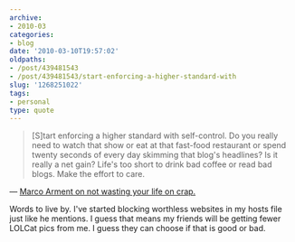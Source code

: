 ```yaml
---
archive:
- 2010-03
categories:
- blog
date: '2010-03-10T19:57:02'
oldpaths:
- /post/439481543
- /post/439481543/start-enforcing-a-higher-standard-with
slug: '1268251022'
tags:
- personal
type: quote
---
```


> [S]tart enforcing a higher standard with self-control. Do you really
> need to watch that show or eat at that fast-food restaurant or spend
> twenty seconds of every day skimming that blog's headlines? Is it really
> a net gain? Life's too short to drink bad coffee or read bad blogs. Make
> the effort to care.

&mdash; [Marco Arment on not wasting your life on crap.][1]

Words to live by.  I've started blocking worthless websites in my hosts
file just like he mentions.  I guess that means my friends will be getting
fewer LOLCat pics from me.  I guess they can choose if that is good or
bad.

[1]: http://www.marco.org/244246945

